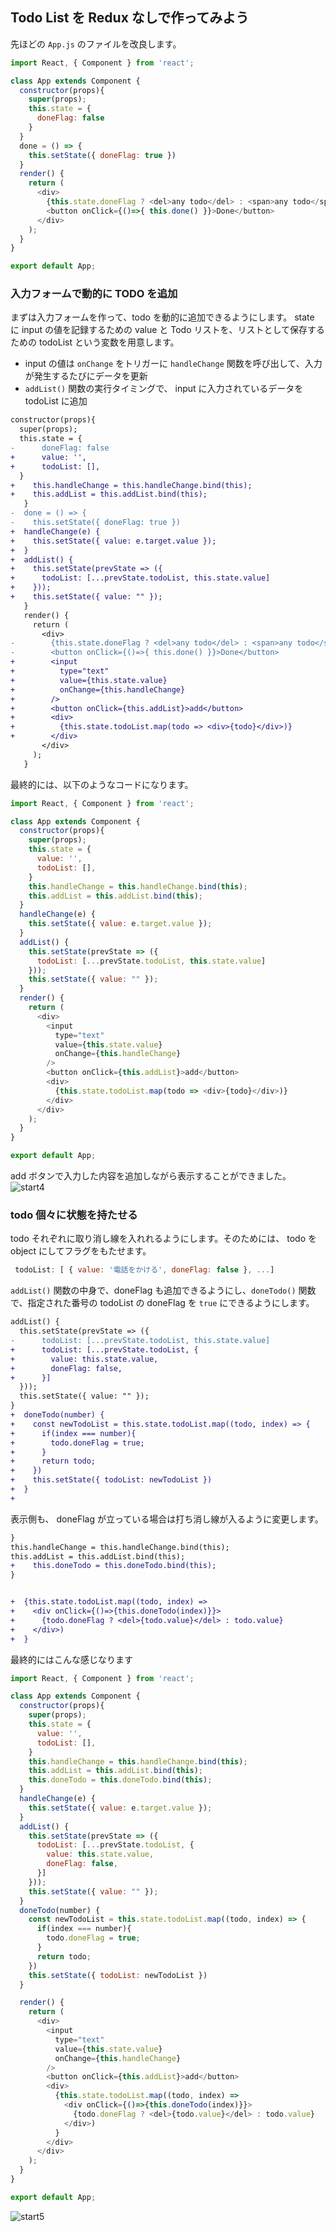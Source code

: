 ## Todo List を Redux なしで作ってみよう

先ほどの `App.js` のファイルを改良します。

```js
import React, { Component } from 'react';

class App extends Component {
  constructor(props){
    super(props);
    this.state = {
      doneFlag: false
    }
  }
  done = () => {
    this.setState({ doneFlag: true })
  }
  render() {
    return (
      <div>
        {this.state.doneFlag ? <del>any todo</del> : <span>any todo</span>}
        <button onClick={()=>{ this.done() }}>Done</button>
      </div>
    );
  }
}

export default App;

```

### 入力フォームで動的に TODO を追加
まずは入力フォームを作って、todo を動的に追加できるようにします。
state に input の値を記録するための value と Todo リストを、リストとして保存するための todoList という変数を用意します。

- input の値は `onChange` をトリガーに `handleChange` 関数を呼び出して、入力が発生するたびにデータを更新
- `addList()` 関数の実行タイミングで、 input に入力されているデータを todoList に追加

```diff
constructor(props){
  super(props);
  this.state = {
-      doneFlag: false
+      value: '',
+      todoList: [],
  }
+    this.handleChange = this.handleChange.bind(this);
+    this.addList = this.addList.bind(this);
   }
-  done = () => {
-    this.setState({ doneFlag: true })
+  handleChange(e) {
+    this.setState({ value: e.target.value });
+  }
+  addList() {
+    this.setState(prevState => ({
+      todoList: [...prevState.todoList, this.state.value]
+    }));
+    this.setState({ value: "" });
   }
   render() {
     return (
       <div>
-        {this.state.doneFlag ? <del>any todo</del> : <span>any todo</span>}
-        <button onClick={()=>{ this.done() }}>Done</button>
+        <input
+          type="text"
+          value={this.state.value}
+          onChange={this.handleChange}
+        />
+        <button onClick={this.addList}>add</button>
+        <div>
+          {this.state.todoList.map(todo => <div>{todo}</div>)}
+        </div>
       </div>
     );
   }
```

最終的には、以下のようなコードになります。

```js
import React, { Component } from 'react';

class App extends Component {
  constructor(props){
    super(props);
    this.state = {
      value: '',
      todoList: [],
    }
    this.handleChange = this.handleChange.bind(this);
    this.addList = this.addList.bind(this);
  }
  handleChange(e) {
    this.setState({ value: e.target.value });
  }
  addList() {
    this.setState(prevState => ({
      todoList: [...prevState.todoList, this.state.value]
    }));
    this.setState({ value: "" });
  }
  render() {
    return (
      <div>
        <input
          type="text"
          value={this.state.value}
          onChange={this.handleChange}
        />
        <button onClick={this.addList}>add</button>
        <div>
          {this.state.todoList.map(todo => <div>{todo}</div>)}
        </div>
      </div>
    );
  }
}

export default App;
```

add ボタンで入力した内容を追加しながら表示することができました。
![start4](https://user-images.githubusercontent.com/11643610/45370221-bc5aa300-b622-11e8-95a1-781e63b1ca42.gif)


### todo 個々に状態を持たせる
todo それぞれに取り消し線を入れれるようにします。そのためには、 todo を object にしてフラグをもたせます。

```js
 todoList: [ { value: '電話をかける', doneFlag: false }, ...]
```

`addList()` 関数の中身で、doneFlag も追加できるようにし、`doneTodo()` 関数で、指定された番号の todoList の doneFlag を `true` にできるようにします。

```diff
addList() {
  this.setState(prevState => ({
-      todoList: [...prevState.todoList, this.state.value]
+      todoList: [...prevState.todoList, {
+        value: this.state.value,
+        doneFlag: false,
+      }]
  }));
  this.setState({ value: "" });
}
+  doneTodo(number) {
+    const newTodoList = this.state.todoList.map((todo, index) => {
+      if(index === number){
+        todo.doneFlag = true;
+      }
+      return todo;
+    })
+    this.setState({ todoList: newTodoList })
+  }
+
```

表示側も、 doneFlag が立っている場合は打ち消し線が入るように変更します。

```diff
}
this.handleChange = this.handleChange.bind(this);
this.addList = this.addList.bind(this);
+    this.doneTodo = this.doneTodo.bind(this);
}


+  {this.state.todoList.map((todo, index) =>
+    <div onClick={()=>{this.doneTodo(index)}}>
+      {todo.doneFlag ? <del>{todo.value}</del> : todo.value}
+    </div>)
+  }
```


最終的にはこんな感じなります

```js
import React, { Component } from 'react';

class App extends Component {
  constructor(props){
    super(props);
    this.state = {
      value: '',
      todoList: [],
    }
    this.handleChange = this.handleChange.bind(this);
    this.addList = this.addList.bind(this);
    this.doneTodo = this.doneTodo.bind(this);
  }
  handleChange(e) {
    this.setState({ value: e.target.value });
  }
  addList() {
    this.setState(prevState => ({
      todoList: [...prevState.todoList, {
        value: this.state.value,
        doneFlag: false,
      }]
    }));
    this.setState({ value: "" });
  }
  doneTodo(number) {
    const newTodoList = this.state.todoList.map((todo, index) => {
      if(index === number){
        todo.doneFlag = true;
      }
      return todo;
    })
    this.setState({ todoList: newTodoList })
  }

  render() {
    return (
      <div>
        <input
          type="text"
          value={this.state.value}
          onChange={this.handleChange}
        />
        <button onClick={this.addList}>add</button>
        <div>
          {this.state.todoList.map((todo, index) =>
            <div onClick={()=>{this.doneTodo(index)}}>
              {todo.doneFlag ? <del>{todo.value}</del> : todo.value}
            </div>)
          }
        </div>
      </div>
    );
  }
}

export default App;

```

![start5](https://user-images.githubusercontent.com/11643610/45372975-3aba4380-b629-11e8-8bc0-9d6912edf5dc.gif)
